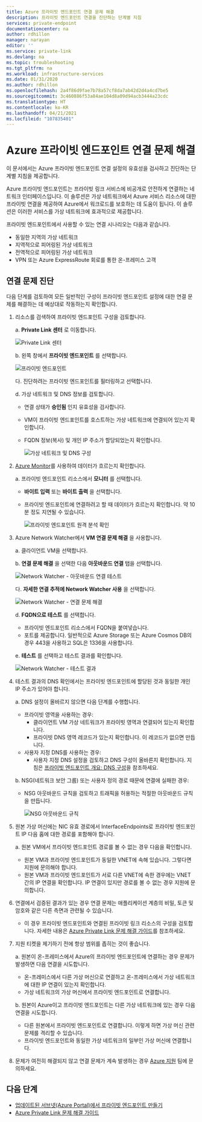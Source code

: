 ```yaml
---
title: Azure 프라이빗 엔드포인트 연결 문제 해결
description: 프라이빗 엔드포인트 연결을 진단하는 단계별 지침
services: private-endpoint
documentationcenter: na
author: rdhillon
manager: narayan
editor: ''
ms.service: private-link
ms.devlang: na
ms.topic: troubleshooting
ms.tgt_pltfrm: na
ms.workload: infrastructure-services
ms.date: 01/31/2020
ms.author: rdhillon
ms.openlocfilehash: 2a4f86d9fae7b78a57cf8da7ab42d2d4a4cd7be5
ms.sourcegitcommit: 3c460886f53a84ae104d8a09d94acb3444a23cdc
ms.translationtype: HT
ms.contentlocale: ko-KR
ms.lasthandoff: 04/21/2021
ms.locfileid: "107835401"
---
```

# <a name="troubleshoot-azure-private-endpoint-connectivity-problems"></a>Azure 프라이빗 엔드포인트 연결 문제 해결

이 문서에서는 Azure 프라이빗 엔드포인트 연결 설정의 유효성을 검사하고 진단하는 단계별 지침을 제공합니다.

Azure 프라이빗 엔드포인트는 프라이빗 링크 서비스에 비공개로 안전하게 연결하는 네트워크 인터페이스입니다. 이 솔루션은 가상 네트워크에서 Azure 서비스 리소스에 대한 프라이빗 연결을 제공하여 Azure에서 워크로드를 보호하는 데 도움이 됩니다. 이 솔루션은 이러한 서비스를 가상 네트워크에 효과적으로 제공합니다.

프라이빗 엔드포인트에서 사용할 수 있는 연결 시나리오는 다음과 같습니다.

- 동일한 지역의 가상 네트워크
- 지역적으로 피어링된 가상 네트워크
- 전역적으로 피어링된 가상 네트워크
- VPN 또는 Azure ExpressRoute 회로를 통한 온-프레미스 고객

## <a name="diagnose-connectivity-problems"></a>연결 문제 진단 

다음 단계를 검토하여 모든 일반적인 구성이 프라이빗 엔드포인트 설정에 대한 연결 문제를 해결하는 데 예상대로 작동하는지 확인합니다.

1. 리소스를 검색하여 프라이빗 엔드포인트 구성을 검토합니다.

    a. **Private Link 센터** 로 이동합니다.

      ![Private Link 센터](./media/private-endpoint-tsg/private-link-center.png)

    b. 왼쪽 창에서 **프라이빗 엔드포인트** 를 선택합니다.
    
      ![프라이빗 엔드포인트](./media/private-endpoint-tsg/private-endpoints.png)

    다. 진단하려는 프라이빗 엔드포인트를 필터링하고 선택합니다.

    d. 가상 네트워크 및 DNS 정보를 검토합니다.
     - 연결 상태가 **승인됨** 인지 유효성을 검사합니다.
     - VM이 프라이빗 엔드포인트를 호스트하는 가상 네트워크에 연결되어 있는지 확인합니다.
     - FQDN 정보(복사) 및 개인 IP 주소가 할당되었는지 확인합니다.
    
       ![가상 네트워크 및 DNS 구성](./media/private-endpoint-tsg/vnet-dns-configuration.png)
    
1. [Azure Monitor](../azure-monitor/overview.md)를 사용하여 데이터가 흐르는지 확인합니다.

    a. 프라이빗 엔드포인트 리소스에서 **모니터** 를 선택합니다.
     - **바이트 입력** 또는 **바이트 출력** 을 선택합니다. 
     - 프라이빗 엔드포인트에 연결하려고 할 때 데이터가 흐르는지 확인합니다. 약 10분 정도 지연될 수 있습니다.
    
       ![프라이빗 엔드포인트 원격 분석 확인](./media/private-endpoint-tsg/private-endpoint-monitor.png)

1.  Azure Network Watcher에서 **VM 연결 문제 해결** 을 사용합니다.

    a. 클라이언트 VM을 선택합니다.

    b. **연결 문제 해결** 을 선택한 다음 **아웃바운드 연결** 탭을 선택합니다.
    
      ![Network Watcher - 아웃바운드 연결 테스트](./media/private-endpoint-tsg/network-watcher-outbound-connection.png)
    
    다. **자세한 연결 추적에 Network Watcher 사용** 을 선택합니다.
    
      ![Network Watcher - 연결 문제 해결](./media/private-endpoint-tsg/network-watcher-connection-troubleshoot.png)

    d. **FQDN으로 테스트** 를 선택합니다.
     - 프라이빗 엔드포인트 리소스에서 FQDN을 붙여넣습니다.
     - 포트를 제공합니다. 일반적으로 Azure Storage 또는 Azure Cosmos DB의 경우 443을 사용하고 SQL은 1336을 사용합니다.

    e. **테스트** 를 선택하고 테스트 결과를 확인합니다.
    
      ![Network Watcher - 테스트 결과](./media/private-endpoint-tsg/network-watcher-test-results.png)
    
        
1. 테스트 결과의 DNS 확인에서는 프라이빗 엔드포인트에 할당된 것과 동일한 개인 IP 주소가 있어야 합니다.

    a. DNS 설정이 올바르지 않으면 다음 단계를 수행합니다.
     - 프라이빗 영역을 사용하는 경우: 
       - 클라이언트 VM 가상 네트워크가 프라이빗 영역과 연결되어 있는지 확인합니다.
       - 프라이빗 DNS 영역 레코드가 있는지 확인합니다. 이 레코드가 없으면 만듭니다.
     - 사용자 지정 DNS를 사용하는 경우:
       - 사용자 지정 DNS 설정을 검토하고 DNS 구성이 올바른지 확인합니다.
       지침은 [프라이빗 엔드포인트 개요: DNS 구성](./private-endpoint-overview.md#dns-configuration)을 참조하세요.

    b. NSG(네트워크 보안 그룹) 또는 사용자 정의 경로 때문에 연결에 실패한 경우:
     - NSG 아웃바운드 규칙을 검토하고 트래픽을 허용하는 적절한 아웃바운드 규칙을 만듭니다.
    
       ![NSG 아웃바운드 규칙](./media/private-endpoint-tsg/nsg-outbound-rules.png)

1. 원본 가상 머신에는 NIC 유효 경로에서 InterfaceEndpoints로 프라이빗 엔드포인트 IP 다음 홉에 대한 경로를 포함해야 합니다. 

    a. 원본 VM에서 프라이빗 엔드포인트 경로를 볼 수 없는 경우 다음을 확인합니다. 
     - 원본 VM과 프라이빗 엔드포인트가 동일한 VNET에 속해 있습니다. 그렇다면 지원에 문의해야 합니다. 
     - 원본 VM과 프라이빗 엔드포인트가 서로 다른 VNET에 속한 경우에는 VNET 간의 IP 연결을 확인합니다. IP 연결이 있지만 경로를 볼 수 없는 경우 지원에 문의합니다. 

1. 연결에서 검증된 결과가 있는 경우 연결 문제는 애플리케이션 계층의 비밀, 토큰 및 암호와 같은 다른 측면과 관련될 수 있습니다.
   - 이 경우 프라이빗 엔드포인트와 연결된 프라이빗 링크 리소스의 구성을 검토합니다. 자세한 내용은 [Azure Private Link 문제 해결 가이드](troubleshoot-private-link-connectivity.md)를 참조하세요.
   
1. 지원 티켓을 제기하기 전에 항상 범위를 좁히는 것이 좋습니다. 

    a. 원본이 온-프레미스에서 Azure의 프라이빗 엔드포인트에 연결하는 경우 문제가 발생하면 다음 연결을 시도합니다. 
      - 온-프레미스에서 다른 가상 머신으로 연결하고 온-프레미스에서 가상 네트워크에 대한 IP 연결이 있는지 확인합니다. 
      - 가상 네트워크의 가상 머신에서 프라이빗 엔드포인트로 연결합니다.
      
    b. 원본이 Azure이고 프라이빗 엔드포인트는 다른 가상 네트워크에 있는 경우 다음 연결을 시도합니다. 
      - 다른 원본에서 프라이빗 엔드포인트로 연결합니다. 이렇게 하면 가상 머신 관련 문제를 격리할 수 있습니다. 
      - 프라이빗 엔드포인트와 동일한 가상 네트워크의 일부인 가상 머신에 연결합니다.  

1. 문제가 여전히 해결되지 않고 연결 문제가 계속 발생하는 경우 [Azure 지원](https://ms.portal.azure.com/#blade/Microsoft_Azure_Support/HelpAndSupportBlade/overview) 팀에 문의하세요.

## <a name="next-steps"></a>다음 단계

 * [업데이트된 서브넷(Azure Portal)에서 프라이빗 엔드포인트 만들기](./create-private-endpoint-portal.md)
 * [Azure Private Link 문제 해결 가이드](troubleshoot-private-link-connectivity.md)
